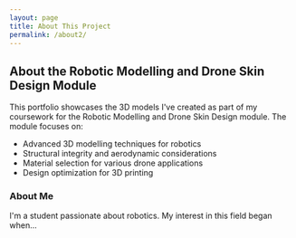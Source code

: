 ```yaml
---
layout: page
title: About This Project
permalink: /about2/
---
```


## About the Robotic Modelling and Drone Skin Design Module

This portfolio showcases the 3D models I've created as part of my coursework for the Robotic Modelling and Drone Skin Design module. The module focuses on:

- Advanced 3D modelling techniques for robotics
- Structural integrity and aerodynamic considerations
- Material selection for various drone applications
- Design optimization for 3D printing

### About Me

I'm a student passionate about robotics. My interest in this field began when...